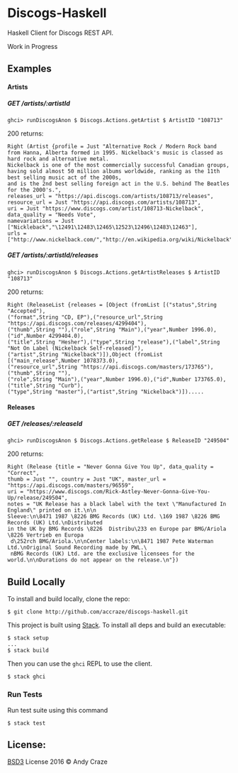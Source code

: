 # Discogs-Haskell
Haskell Client for Discogs REST API.

Work in Progress

## Examples

#### Artists
##### GET /artists/:artistId
```
ghci> runDiscogsAnon $ Discogs.Actions.getArtist $ ArtistID "108713"
```
200 returns:
```
Right (Artist {profile = Just "Alternative Rock / Modern Rock band from Hanna, Alberta formed in 1995. Nickelback's music is classed as hard rock and alternative metal. 
Nickelback is one of the most commercially successful Canadian groups, having sold almost 50 million albums worldwide, ranking as the 11th best selling music act of the 2000s, 
and is the 2nd best selling foreign act in the U.S. behind The Beatles for the 2000's.", 
releases_url = "https://api.discogs.com/artists/108713/releases", resource_url = Just "https://api.discogs.com/artists/108713", 
uri = Just "https://www.discogs.com/artist/108713-Nickelback", data_quality = "Needs Vote", 
namevariations = Just ["Nickleback","\12491\12483\12465\12523\12496\12483\12463"], 
urls = ["http://www.nickelback.com/","http://en.wikipedia.org/wiki/Nickelback"]})
```

##### GET /artists/:artistId/releases
```
ghci> runDiscogsAnon $ Discogs.Actions.getArtistReleases $ ArtistID "108713"
```
200 returns:
```
Right (ReleaseList {releases = [Object (fromList [("status",String "Accepted"),
("format",String "CD, EP"),("resource_url",String "https://api.discogs.com/releases/4299404"),
("thumb",String ""),("role",String "Main"),("year",Number 1996.0),("id",Number 4299404.0),
("title",String "Hesher"),("type",String "release"),("label",String "Not On Label (Nickelback Self-released)"),
("artist",String "Nickelback")]),Object (fromList [("main_release",Number 1078373.0),
("resource_url",String "https://api.discogs.com/masters/173765"),("thumb",String ""),
("role",String "Main"),("year",Number 1996.0),("id",Number 173765.0),("title",String "Curb"),
("type",String "master"),("artist",String "Nickelback")]).....
```


#### Releases
##### GET /releases/:releaseId
```
ghci> runDiscogsAnon $ Discogs.Actions.getRelease $ ReleaseID "249504"
```
200 returns:
```
Right (Release {title = "Never Gonna Give You Up", data_quality = "Correct", 
thumb = Just "", country = Just "UK", master_url = "https://api.discogs.com/masters/96559", 
uri = "https://www.discogs.com/Rick-Astley-Never-Gonna-Give-You-Up/release/249504", 
notes = "UK Release has a black label with the text \"Manufactured In England\" printed on it.\n\n
Sleeve:\n\8471 1987 \8226 BMG Records (UK) Ltd. \169 1987 \8226 BMG Records (UK) Ltd.\nDistributed 
in the UK by BMG Records \8226  Distribu\233 en Europe par BMG/Ariola \8226 Vertrieb en Europa
 d\252rch BMG/Ariola.\n\nCenter labels:\n\8471 1987 Pete Waterman Ltd.\nOriginal Sound Recording made by PWL.\
 nBMG Records (UK) Ltd. are the exclusive licensees for the world.\n\nDurations do not appear on the release.\n"})
```

## Build Locally

To install and build locally, clone the repo:

```
$ git clone http://github.com/accraze/discogs-haskell.git
```

This project is built using [Stack](http://docs.haskellstack.org/en/stable/README.html). To install all deps and build an executable:

```
$ stack setup
...
$ stack build

```

Then you can use the `ghci` REPL to use the client.

```
$ stack ghci
```

### Run Tests
Run test suite using this command
```
$ stack test
```

## License:

[BSD3](https://github.com/accraze/discogs-haskell/blob/master/LICENSE) License 2016 © Andy Craze